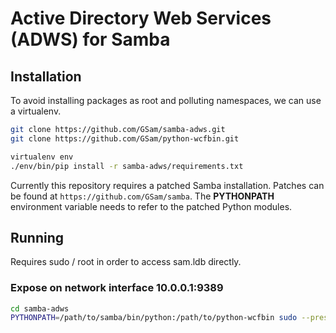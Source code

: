 # Active Directory Web Services (ADWS) for Samba

## Installation

To avoid installing packages as root and polluting namespaces, we can use a
virtualenv.

```bash
git clone https://github.com/GSam/samba-adws.git
git clone https://github.com/GSam/python-wcfbin.git

virtualenv env
./env/bin/pip install -r samba-adws/requirements.txt
```

Currently this repository requires a patched Samba installation. Patches can be
found at `https://github.com/GSam/samba`. The **PYTHONPATH** environment
variable needs to refer to the patched Python modules.

## Running

Requires sudo / root in order to access sam.ldb directly.

### Expose on network interface 10.0.0.1:9389

```bash
cd samba-adws
PYTHONPATH=/path/to/samba/bin/python:/path/to/python-wcfbin sudo --preserve-env=PYTHONPATH ../env/bin/python main.py --bind 10.0.0.1
```
